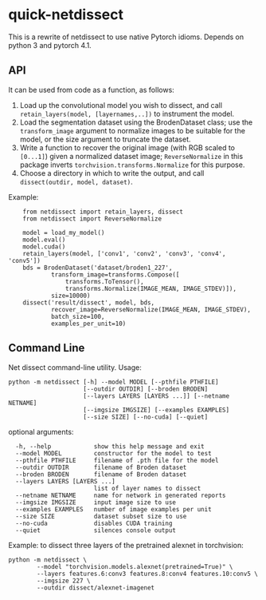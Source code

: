 quick-netdissect
================

This is a rewrite of netdissect to use native Pytorch idioms.
Depends on python 3 and pytorch 4.1.

## API

It can be used from code as a function, as follows:

1. Load up the convolutional model you wish to dissect, and call
   `retain_layers(model, [layernames,..])` to instrument the model.
2. Load the segmentation dataset using the BrodenDataset class;
   use the `transform_image` argument to normalize images to be
   suitable for the model, or the size argument to truncate the dataset.
3. Write a function to recover the original image (with RGB scaled to
   `[0...1]`) given a normalized dataset image; `ReverseNormalize` in this
   package inverts `torchvision.transforms.Normalize` for this purpose.
4. Choose a directory in which to write the output, and call
   `dissect(outdir, model, dataset)`.

Example:

```
    from netdissect import retain_layers, dissect
    from netdissect import ReverseNormalize

    model = load_my_model()
    model.eval()
    model.cuda()
    retain_layers(model, ['conv1', 'conv2', 'conv3', 'conv4', 'conv5'])
    bds = BrodenDataset('dataset/broden1_227',
            transform_image=transforms.Compose([
                transforms.ToTensor(),
                transforms.Normalize(IMAGE_MEAN, IMAGE_STDEV)]),
            size=10000)
    dissect('result/dissect', model, bds,
            recover_image=ReverseNormalize(IMAGE_MEAN, IMAGE_STDEV),
            batch_size=100,
            examples_per_unit=10)
```

## Command Line

Net dissect command-line utility.  Usage:

```
python -m netdissect [-h] --model MODEL [--pthfile PTHFILE]
                     [--outdir OUTDIR] [--broden BRODEN]
                     [--layers LAYERS [LAYERS ...]] [--netname NETNAME]
                     [--imgsize IMGSIZE] [--examples EXAMPLES]
                     [--size SIZE] [--no-cuda] [--quiet]
```

optional arguments:

```
  -h, --help            show this help message and exit
  --model MODEL         constructor for the model to test
  --pthfile PTHFILE     filename of .pth file for the model
  --outdir OUTDIR       filename of Broden dataset
  --broden BRODEN       filename of Broden dataset
  --layers LAYERS [LAYERS ...]
                        list of layer names to dissect
  --netname NETNAME     name for network in generated reports
  --imgsize IMGSIZE     input image size to use
  --examples EXAMPLES   number of image examples per unit
  --size SIZE           dataset subset size to use
  --no-cuda             disables CUDA training
  --quiet               silences console output
```

Example: to dissect three layers of the pretrained alexnet in torchvision:

```
python -m netdissect \
        --model "torchvision.models.alexnet(pretrained=True)" \
        --layers features.6:conv3 features.8:conv4 features.10:conv5 \
        --imgsize 227 \
        --outdir dissect/alexnet-imagenet
```
